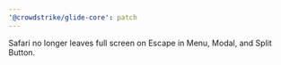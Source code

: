 ```yaml
---
'@crowdstrike/glide-core': patch
---
```


Safari no longer leaves full screen on Escape in Menu, Modal, and Split Button.
